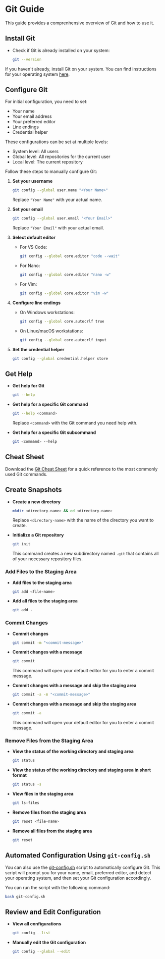 # Git Guide

This guide provides a comprenhensive overview of Git and how to use it.

## Install Git

- Check if Git is already installed on your system:

    ```bash
    git --version
    ```

If you haven't already, install Git on your system. You can find instructions for your operating system [here](https://git-scm.com/book/en/v2/Getting-Started-Installing-Git).

## Configure Git

For initial configuration, you need to set:

- Your name
- Your email address
- Your preferred editor
- Line endings
- Credential helper

These configurations can be set at multiple levels:

- System level: All users
- Global level: All repositories for the current user
- Local level: The current repository

Follow these steps to manually configure Git:

1. **Set your username**

    ```bash
    git config --global user.name "<Your Name>"
    ```

    Replace `"Your Name"` with your actual name.

2. **Set your email**

    ```bash
    git config --global user.email "<Your Email>"
    ```

    Replace `"Your Email"` with your actual email.

3. **Select default editor**

    - For VS Code:

      ```bash
      git config --global core.editor "code --wait"
      ```

    - For Nano:

      ```bash
      git config --global core.editor "nano -w"
      ```

    - For Vim:

      ```bash
      git config --global core.editor "vim -w"
      ```

4. **Configure line endings**

    - On Windows workstations:

      ```bash
      git config --global core.autocrlf true
      ```

    - On Linux/macOS workstations:

      ```bash
      git config --global core.autocrlf input
      ```

5. **Set the credential helper**

    ```bash
    git config --global credential.helper store
    ```

## Get Help

- **Get help for Git**

    ```bash
    git --help
    ```

- **Get help for a specific Git command**

    ```bash
    git --help <command>
    ```

    Replace `<command>` with the Git command you need help with.

- **Get help for a specific Git subcommand**

    ```bash
    git <command> --help
    ```

## Cheat Sheet

Download the [Git Cheat Sheet](Git-Cheat-Sheet.pdf) for a quick reference to the most commonly used Git commands.

## Create Snapshots

- **Create a new directory**

    ```bash
    mkdir <directory-name> && cd <directory-name>
    ```

    Replace `<directory-name>` with the name of the directory you want to create.

- **Initialize a Git repository**

    ```bash
    git init
    ```

    This command creates a new subdirectory named `.git` that contains all of your necessary repository files.

### Add Files to the Staging Area

- **Add files to the staging area**

    ```bash
    git add <file-name>
    ```

- **Add all files to the staging area**

    ```bash
    git add .
    ```

### Commit Changes

- **Commit changes**

    ```bash
    git commit -m "<commit-message>"
    ```

- **Commit changes with a message**

    ```bash
    git commit
    ```

    This command will open your default editor for you to enter a commit message.

- **Commit changes with a message and skip the staging area**

    ```bash
    git commit -a -m "<commit-message>"
    ```

- **Commit changes with a message and skip the staging area**

    ```bash
    git commit -a
    ```

    This command will open your default editor for you to enter a commit message.

### Remove Files from the Staging Area

- **View the status of the working directory and staging area**

    ```bash
    git status
    ```

- **View the status of the working directory and staging area in short format**

    ```bash
    git status -s
    ```

- **View files in the staging area**

    ```bash
    git ls-files
    ```

- **Remove files from the staging area**

    ```bash
    git reset <file-name>
    ```

- **Remove all files from the staging area**

    ```bash
    git reset
    ```

## Automated Configuration Using `git-config.sh`

You can also use the [git-config.sh](https://github.com/muritalatolanrewaju/KnowledgeBase-Tech/blob/main/docs/Git-Guides/git-config.sh) script to automatically configure Git. This script will prompt you for your name, email, preferred editor, and detect your operating system, and then set your Git configuration accordingly.

You can run the script with the following command:

```bash
bash git-config.sh
```

## Review and Edit Configuration

- **View all configurations**

    ```bash
    git config --list
    ```

- **Manually edit the Git configuration**

    ```bash
    git config --global --edit
    ```
